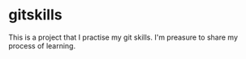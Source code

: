 # gitskills
This is a project that I practise my git skills.
I'm preasure to share my process of learning.
